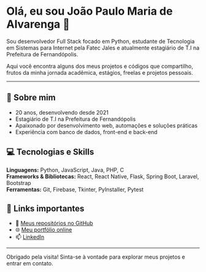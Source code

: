 # Olá, eu sou João Paulo Maria de Alvarenga 👋

Sou desenvolvedor Full Stack focado em Python, estudante de Tecnologia em Sistemas para Internet pela Fatec Jales e atualmente estagiário de T.I na Prefeitura de Fernandópolis.

Aqui você encontra alguns dos meus projetos e códigos que compartilho, frutos da minha jornada acadêmica, estágios, freelas e projetos pessoais.

---

## 🚀 Sobre mim

- 20 anos, desenvolvendo desde 2021  
- Estagiário de T.I na Prefeitura de Fernandópolis  
- Apaixonado por desenvolvimento web, automações e soluções práticas  
- Experiência com banco de dados, front-end e back-end

## 💻 Tecnologias e Skills

**Linguagens:** Python, JavaScript, Java, PHP, C  
**Frameworks & Bibliotecas:** React, React Native, Flask, Spring Boot, Laravel, Bootstrap  
**Ferramentas:** Git, Firebase, Tkinter, PyInstaller, Pytest

## 🔗 Links importantes

- 📂 [Meus repositórios no GitHub](https://github.com/Joao-paulo19?tab=repositories)  
- 🌐 [Meu portfólio online](https://joao-paulo19.github.io/portfolio/)  
- 📫 [LinkedIn](https://www.linkedin.com/in/joao-paul0/)  

---

Obrigado pela visita! Sinta-se à vontade para explorar meus projetos e entrar em contato.
